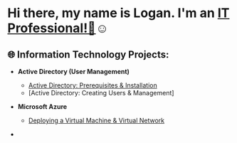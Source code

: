 <h1>Hi there, my name is Logan. I'm an <a href="https://www.linkedin.com/in/logan-starnes04/">IT Professional!👋</a>☺</h1>

<h2>🌐 Information Technology Projects:</h2>

- <b>Active Directory (User Management)</b>
  - [Active Directory: Prerequisites & Installation](https://github.com/loganstarnesIT/ad-prereqs)
  - [Active Directory: Creating Users & Management]

- <b>Microsoft Azure</b>
  - [Deploying a Virtual Machine & Virtual Network](https://github.com/loganstarnesIT/azure-vm-deployment)

- <b></b>
